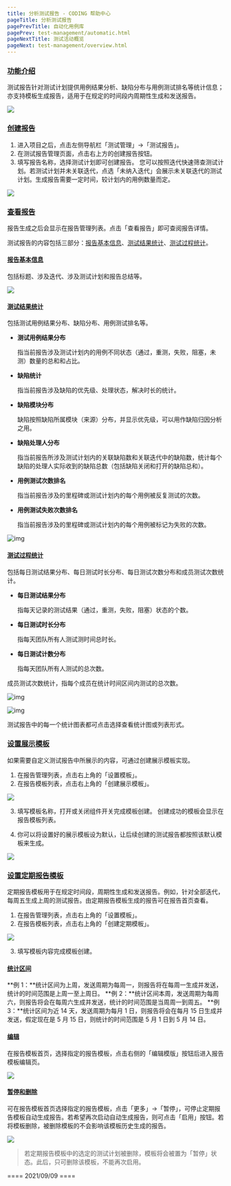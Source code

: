 ```yaml
---
title: 分析测试报告 - CODING 帮助中心
pageTitle: 分析测试报告
pagePrevTitle: 自动化用例库
pagePrev: test-management/automatic.html
pageNextTitle: 测试活动概览
pageNext: test-management/overview.html
---
```


### [功能介绍](#intro)

测试报告针对测试计划提供用例结果分析、缺陷分布与用例测试排名等统计信息；亦支持模板生成报告，适用于在规定的时间段内周期性生成和发送报告。

![](https://help-assets.codehub.cn/enterprise/20210518144733.png)

### [创建报告](#create)

1.  进入项目之后，点击左侧导航栏「测试管理」->「测试报告」。
2.  在测试报告管理页面，点击右上方的创建报告按钮。
3.  填写报告名称，选择测试计划即可创建报告。
您可以按照迭代快速筛查测试计划。若测试计划并未关联迭代，点选「未纳入迭代」会展示未关联迭代的测试计划。生成报告需要一定时间，较计划内的用例数量而定。

![](https://help-assets.codehub.cn/enterprise/20210909180847.png)
### [查看报告](#view)

报告生成之后会显示在报告管理列表。点击「查看报告」即可查阅报告详情。

测试报告的内容包括三部分：[报告基本信息](#basic)、[测试结果统计](#result)、[测试过程统计](#process)。

#### [报告基本信息](#basic)

包括标题、涉及迭代、涉及测试计划和报告总结等。

![](https://help-assets.codehub.cn/enterprise/20210518103047.png)

#### [测试结果统计](#result)

包括测试用例结果分布、缺陷分布、用例测试排名等。

-   **测试用例结果分布**

    指当前报告涉及测试计划内的用例不同状态（通过，重测，失败，阻塞，未测）数量的总和和占比。

-   **缺陷统计**

    指当前报告涉及缺陷的优先级、处理状态，解决时长的统计。

-   **缺陷模块分布**

    缺陷按照缺陷所属模块（来源）分布，并显示优先级，可以用作缺陷归因分析之用。

-   **缺陷处理人分布**

    指当前报告所涉及测试计划内的关联缺陷数和关联迭代中的缺陷数，统计每个缺陷的处理人实际收到的缺陷总数（包括缺陷关闭和打开的缺陷总和）。

-   **用例测试次数排名**

    指当前报告涉及的里程碑或测试计划内的每个用例被反复测试的次数。

-   **用例测试失败次数排名**

    指当前报告涉及的里程碑或测试计划内的每个用例被标记为失败的次数。

![img](https://help-assets.codehub.cn/enterprise/20210518104849.png)

#### [测试过程统计](#process)

 包括每日测试结果分布、每日测试时长分布、每日测试次数分布和成员测试次数统计。

-   **每日测试结果分布**

    指每天记录的测试结果（通过，重测，失败，阻塞）状态的个数。

-   **每日测试时长分布**

    指每天团队所有人测试测时间总时长。

-   **每日测试计数分布**

    指每天团队所有人测试的总次数。

成员测试次数统计，指每个成员在统计时间区间内测试的总次数。

![img](https://coding-net-production-pp-ci.codehub.cn/d84d94ee-b0df-4b7b-8cd6-3dc03f395ccd.png)

![img](https://coding-net-production-pp-ci.codehub.cn/e401315e-27ec-494c-b4e1-0e70d1a86895.png)

测试报告中的每一个统计图表都可点击选择查看统计图或列表形式。

### [设置展示模板](#custom-template)

如果需要自定义测试报告中所展示的内容，可通过创建展示模板实现。

1.  在报告管理列表，点击右上角的「设置模板」。
2.  在报告模板列表，点击右上角的「创建展示模板」。

![](https://help-assets.codehub.cn/enterprise/20210909182747.png)

3.  填写模板名称，打开或关闭组件开关完成模板创建。
创建成功的模板会显示在报告模板列表。


4.  你可以将设置好的展示模板设为默认，让后续创建的测试报告都按照该默认模板来生成。

![](https://help-assets.codehub.cn/enterprise/20210909183027.png)


### [设置定期报告模板](#regular-template)

定期报告模板用于在规定时间段，周期性生成和发送报告。例如，针对全部迭代，每周五生成上周的测试报告。由定期报告模板生成的报告可在报告首页查看。

1.  在报告管理列表，点击右上角的「设置模板」。
2.  在报告模板列表，点击右上角的「创建定期模板」。

![](https://help-assets.codehub.cn/enterprise/20210909181636.png)

3.  填写模板内容完成模板创建。

#### [统计区间](#range)

**例 1：**统计区间为上周，发送周期为每周一，则报告将在每周一生成并发送，统计的时间范围是上周一至上周日。
**例 2：**统计区间本周，发送周期为每周六，则报告将会在每周六生成并发送，统计的时间范围是当周周一到周五。
**例 3：**统计区间为近 14 天，发送周期为每月 1 日，则报告将会在每月 15 日生成并发送，假定现在是 5 月 15 日，则统计的时间范围是 5 月 1 日到 5 月 14 日。

#### [编辑](#edit)

在报告模板首页，选择指定的报告模板，点击右侧的「编辑模版」按钮后进入报告模板编辑页。

![](https://help-assets.codehub.cn/enterprise/20210909182407.png)

#### [暂停和删除](#pause)

可在报告模板首页选择指定的报告模板，点击「更多」->「暂停」，可停止定期报告模板自动生成报告。若希望再次启动自动生成报告，则可点击「启用」按钮。若将模板删除，被删除模板的不会影响该模板历史生成的报告。

![](https://help-assets.codehub.cn/enterprise/20210909182203.png)

> 若定期报告模板中的选定的测试计划被删除，模板将会被置为「暂停」状态。此后，只可删除该模板，不能再次启用。


==== 2021/09/09 ====
